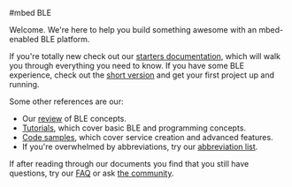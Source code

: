 #mbed BLE

Welcome. We're here to help you build something awesome with an mbed-enabled BLE platform.

If you're totally new check out our [starters documentation](/GettingStarted/BeginnersIntro/), which will walk you through everything you need to know. If you have some BLE experience, check out the [short version](/GettingStarted/DevIntro/) and get your first project up and running. 

Some other references are our:

* Our [review](../InDepth/BLEInDepth.md) of BLE concepts.
* [Tutorials](/GettingStarted/IntroSamples/), which cover basic BLE and programming concepts.
* [Code samples](/AdvSamples/Overview/), which cover service creation and advanced features.
* If you're overwhelmed by abbreviations, try our [abbreviation list](/Additional/Abbr/).

If after reading through our documents you find that you still have questions, try our [FAQ](/Additional/BLE_FAQ/) or ask [the community](https://developer.mbed.org/teams/Bluetooth-Low-Energy/community/).